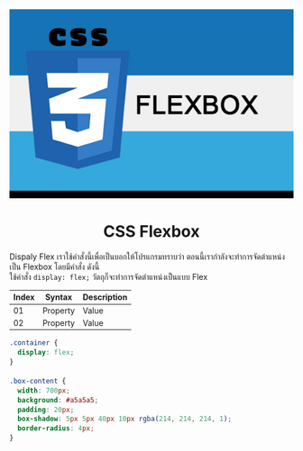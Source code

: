 <div align="center" >
    <img src="img/Flexbox.jpg" alt="flexbox"> 
    <h1>CSS Flexbox</h1>
</div>

Dispaly Flex เราใช้คำสั่งนี้เพื่อเป็นบอกให้โปรแกรมทราบว่า ตอนนี้เรากำลังจะทำการจัดตำแหน่งเป็น Flexbox โดยมีคำสั่ง ดังนี้  
ใช้คำสั่ง `display: flex;` วัตถุก็จะทำการจัดตำแหน่งเป็นแบบ Flex

| Index | Syntax   | Description |
| ----- | -------- | ----------- |
| 01    | Property | Value       |
| 02    | Property | Value       |

```css
.container {
  display: flex;
}

.box-content {
  width: 700px;
  background: #a5a5a5;
  padding: 20px;
  box-shadow: 5px 5px 40px 10px rgba(214, 214, 214, 1);
  border-radius: 4px;
}
```
